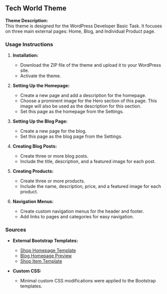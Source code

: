 

## Tech World Theme

**Theme Description:**  
This theme is designed for the WordPress Developer Basic Task. It focuses on three main external pages: Home, Blog, and Individual Product page.

### Usage Instructions

1. **Installation:**  
   - Download the ZIP file of the theme and upload it to your WordPress site.
   - Activate the theme.

2. **Setting Up the Homepage:**  
   - Create a new page and add a description for the homepage.
   - Choose a prominent image for the Hero section of this page. This image will also be used as the description for this section.
   - Set this page as the homepage from the Settings.

3. **Setting Up the Blog Page:**  
   - Create a new page for the blog.
   - Set this page as the blog page from the Settings.

4. **Creating Blog Posts:**  
   - Create three or more blog posts.
   - Include the title, description, and a featured image for each post.

5. **Creating Products:**  
   - Create three or more products.
   - Include the name, description, price, and a featured image for each product.

6. **Navigation Menus:**  
   - Create custom navigation menus for the header and footer.
   - Add links to pages and categories for easy navigation.

### Sources

- **External Bootstrap Templates:**  
  - [Shop Homepage Template](https://startbootstrap.com/template/shop-homepage#google_vignette)
  - [Blog Homepage Preview](https://startbootstrap.com/previews/blog-home)
  - [Shop Item Template](https://startbootstrap.com/template/shop-item)

- **Custom CSS:**  
  - Minimal custom CSS modifications were applied to the Bootstrap templates.
